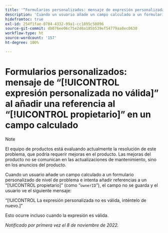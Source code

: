 ```yaml
---
title: '“Formularios personalizados: mensaje de expresión personalizada no válida al añadir una referencia al propietario en un campo calculado”'
description: 'Cuando un usuario añade un campo calculado a un formulario personalizado de nivel de problema e intenta añadir referencias a un propietario (como “ownerID”), el campo no se guarda y el usuario ve el siguiente mensaje: “La expresión personalizada no es válida, inténtelo de nuevo”.'
hidefromtoc: true
exl-id: 254f1fae-0784-4332-99a1-cc1895c50896
source-git-commit: db076ee06c75e2d8a185b539ef54779aa0ec0630
workflow-type: ht
source-wordcount: '157'
ht-degree: 100%

---
```


# Formularios personalizados: mensaje de “[!UICONTROL expresión personalizada no válida]” al añadir una referencia al “[!UICONTROL propietario]” en un campo calculado

>[!NOTE]
>
>El equipo de productos está evaluando actualmente la resolución de este problema, que podría requerir mejoras en el producto. Las mejoras del producto no se comunican en las actualizaciones de mantenimiento, sino en los anuncios del producto.

<!--
>[!NOTE]
>
>This issue was fixed on December 1, 2022.
-->

Cuando un usuario añade un campo calculado a un formulario personalizado de nivel de problema e intenta añadir referencias a un “[!UICONTROL propietario]” (como “`ownerID`”), el campo no se guarda y el usuario ve el siguiente mensaje:

“[!UICONTROL La expresión personalizada no es válida, inténtelo de nuevo.]”

Esto ocurre incluso cuando la expresión es válida.

_Notificado por primera vez el 8 de noviembre de 2022._
